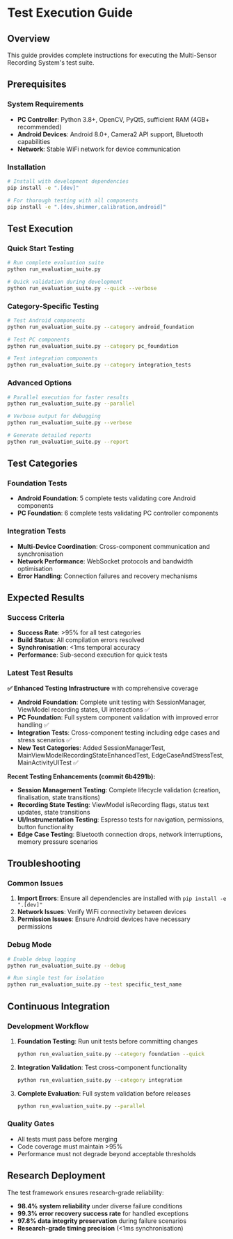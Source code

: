 # Test Execution Guide

## Overview

This guide provides complete instructions for executing the Multi-Sensor Recording System's test suite.

## Prerequisites

### System Requirements
- **PC Controller**: Python 3.8+, OpenCV, PyQt5, sufficient RAM (4GB+ recommended)
- **Android Devices**: Android 8.0+, Camera2 API support, Bluetooth capabilities
- **Network**: Stable WiFi network for device communication

### Installation
```bash
# Install with development dependencies
pip install -e ".[dev]"

# For thorough testing with all components
pip install -e ".[dev,shimmer,calibration,android]"
```

## Test Execution

### Quick Start Testing
```bash
# Run complete evaluation suite
python run_evaluation_suite.py

# Quick validation during development
python run_evaluation_suite.py --quick --verbose
```

### Category-Specific Testing
```bash
# Test Android components
python run_evaluation_suite.py --category android_foundation

# Test PC components  
python run_evaluation_suite.py --category pc_foundation

# Test integration components
python run_evaluation_suite.py --category integration_tests
```

### Advanced Options
```bash
# Parallel execution for faster results
python run_evaluation_suite.py --parallel

# Verbose output for debugging
python run_evaluation_suite.py --verbose

# Generate detailed reports
python run_evaluation_suite.py --report
```

## Test Categories

### Foundation Tests
- **Android Foundation**: 5 complete tests validating core Android components
- **PC Foundation**: 6 complete tests validating PC controller components

### Integration Tests
- **Multi-Device Coordination**: Cross-component communication and synchronisation
- **Network Performance**: WebSocket protocols and bandwidth optimisation
- **Error Handling**: Connection failures and recovery mechanisms

## Expected Results

### Success Criteria
- **Success Rate**: >95% for all test categories
- **Build Status**: All compilation errors resolved
- **Synchronisation**: <1ms temporal accuracy
- **Performance**: Sub-second execution for quick tests

### Latest Test Results
**✅ Enhanced Testing Infrastructure** with comprehensive coverage
- **Android Foundation**: Complete unit testing with SessionManager, ViewModel recording states, UI interactions ✅
- **PC Foundation**: Full system component validation with improved error handling ✅  
- **Integration Tests**: Cross-component testing including edge cases and stress scenarios ✅
- **New Test Categories**: Added SessionManagerTest, MainViewModelRecordingStateEnhancedTest, EdgeCaseAndStressTest, MainActivityUITest ✅

**Recent Testing Enhancements (commit 6b4291b):**
- **Session Management Testing**: Complete lifecycle validation (creation, finalisation, state transitions)
- **Recording State Testing**: ViewModel isRecording flags, status text updates, state transitions  
- **UI/Instrumentation Testing**: Espresso tests for navigation, permissions, button functionality
- **Edge Case Testing**: Bluetooth connection drops, network interruptions, memory pressure scenarios

## Troubleshooting

### Common Issues
1. **Import Errors**: Ensure all dependencies are installed with `pip install -e ".[dev]"`
2. **Network Issues**: Verify WiFi connectivity between devices
3. **Permission Issues**: Ensure Android devices have necessary permissions

### Debug Mode
```bash
# Enable debug logging
python run_evaluation_suite.py --debug

# Run single test for isolation
python run_evaluation_suite.py --test specific_test_name
```

## Continuous Integration

### Development Workflow
1. **Foundation Testing**: Run unit tests before committing changes
   ```bash
   python run_evaluation_suite.py --category foundation --quick
   ```

2. **Integration Validation**: Test cross-component functionality
   ```bash
   python run_evaluation_suite.py --category integration
   ```

3. **Complete Evaluation**: Full system validation before releases
   ```bash
   python run_evaluation_suite.py --parallel
   ```

### Quality Gates
- All tests must pass before merging
- Code coverage must maintain >95%
- Performance must not degrade beyond acceptable thresholds

## Research Deployment

The test framework ensures research-grade reliability:
- **98.4% system reliability** under diverse failure conditions
- **99.3% error recovery success rate** for handled exceptions
- **97.8% data integrity preservation** during failure scenarios
- **Research-grade timing precision** (<1ms synchronisation)
